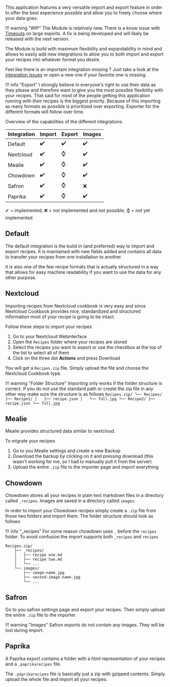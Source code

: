 This application features a very versatile import and export feature in order 
to offer the best experience possible and allow you to freely choose where your data goes.

!!! warning "WIP"
    The Module is relatively new. There is a know issue with [Timeouts](https://github.com/vabene1111/recipes/issues/417) on large exports.
    A fix is being developed and will likely be released with the next version.

The Module is build with maximum flexibility and expandability in mind and allows to easily add new
integrations to allow you to both import and export your recipes into whatever format you desire.

Feel like there is an important integration missing ? Just take a look at the [integration issues](https://github.com/vabene1111/recipes/issues?q=is%3Aissue+is%3Aopen+label%3Aintegration) or open a new one
if your favorite one is missing.

!!! info "Export"
    I strongly believe in everyone's right to use their data as they please and therefore want to give you 
    the most possible flexibility with your recipes.
    That said for most of the people getting this application running with their recipes is the biggest priority.
    Because of this importing as many formats as possible is prioritized over exporting.
    Exporter for the different formats will follow over time.

Overview of the capabilities of the different integrations.

| Integration | Import | Export | Images |
| ----------- | ------ | ------ | ------ |
| Default     | ✔️      | ✔️      | ✔️      |
| Nextcloud   | ✔️      | ⌚      | ✔️      |
| Mealie      | ✔️      | ⌚      | ✔️      |
| Chowdown    | ✔️      | ⌚      | ✔️      |
| Safron      | ✔️      | ⌚      | ❌      |
| Paprika     | ✔️      | ⌚      | ✔️      |

✔ = implemented, ❌ = not implemented and not possible, ⌚ = not yet implemented

## Default
The default integration is the build in (and preferred) way to import and export recipes.
It is maintained with new fields added and contains all data to transfer your recipes from one installation to another.

It is also one of the few recipe formats that is actually structured in a way that allows for 
easy machine readability if you want to use the data for any other purpose. 

## Nextcloud
Importing recipes from Nextcloud cookbook is very easy and since Nextcloud Cookbook provides nice, standardized and 
structured information most of your recipe is going to be intact.

Follow these steps to import your recipes

1. Go to your Nextcloud Webinterface
2. Open the `Recipes` folder where your recipes are stored
3. Select the recipes you want to export or use the checkbox at the top of the list to select all of them
4. Click on the three dot **Actions** and press Download

You will get a `Recipes.zip` file. Simply upload the file and choose the Nextcloud Cookbook type.

!!! warning "Folder Structure"
    Importing only works if the folder structure is correct. If you do not use the standard path or create the 
    zip file in any other way make sure the structure is as follows
    ```
    Recipes.zip/
    └── Recipes/
        ├── Recipe1/
        │   ├── recipe.json
        │   └── full.jpg
        └── Recipe2/
            ├── recipe.json
            └── full.jpg
    ```

## Mealie
Mealie provides structured data similar to nextcloud. 

To migrate your recipes 

1. Go to you Mealie settings and create a new Backup
2. Download the backup by clicking on it and pressing download (this wasn't working for me, so I had to manually pull it from the server)
3. Upload the entire `.zip` file to the importer page and import everything

## Chowdown
Chowdown stores all your recipes in plain text markdown files in a directory called `_recipes`. 
Images are saved in a directory called `images`.

In order to import your Chowdown recipes simply create a `.zip` file from those two folders and import them. 
The folder structure should look as follows

!!! info "_recipes"
    For some reason chowdown uses `_` before the `recipes` folder. To avoid confusion the import supports both
    `_recipes` and `recipes`

```
Recipes.zip/
    ├── _recipes/
    │   ├── recipe one.md
    │   ├── recipe two.md
    │   └── ...
    └── images/
        ├── image-name.jpg
        ├── second-image-name.jpg
        └── ...
```

## Safron
Go to you safron settings page and export your recipes.
Then simply upload the entire `.zip` file to the importer.

!!! warning "Images"
    Safron exports do not contain any images. They will be lost during import.

## Paprika
A Paprika export contains a folder with a html representation of your recipes and a `.paprikarecipes` file.

The `.paprikarecipes` file is basically just a zip with gzipped contents. Simply upload the whole file and import 
all your recipes. 